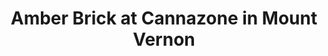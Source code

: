 ---
title: "Amber Brick at Cannazone in Mount Vernon"
layout: picture
picture: "/assets/posts/2018/2018-03-23-amber-brick-at-cannazone/20180323_230926069_iOS.jpg"
tags:
  - Amber Brick
  - Cannabis
  - Mount Vernon
  - Photograph  
  - Window
---